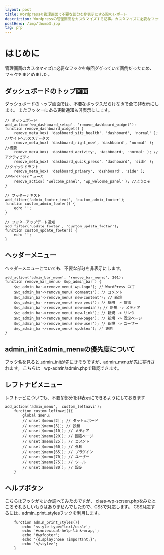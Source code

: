 ```yaml
---
layout: post
title: Wordpressの管理画面で不要な部分を非表示にする際のレポート
description: Wordpressの管理画面をカスタマイズする記事。カスタマイズに必要なフックを調査してレポートしました。
postHero: /img/thumb3.jpg
tag: php
---
```


# はじめに
管理画面のカスタマイズに必要なフックを毎回ググっていて面倒だったため、
フックをまとめました。

## ダッシュボードのトップ画面　
ダッシュボードのトップ画面では、不要なボックスだらけなので全て非表示にします。
またフッターにある更新通知も非表示にします。


```
// ダッシュボード
add_action('wp_dashboard_setup', 'remove_dashboard_widget');
function remove_dashboard_widget() {
    remove_meta_box( 'dashboard_site_health', 'dashboard', 'normal' ); //サイトヘルスステータス
    remove_meta_box( 'dashboard_right_now', 'dashboard', 'normal' ); //概要
    remove_meta_box( 'dashboard_activity', 'dashboard', 'normal' ); //アクティビティ
    remove_meta_box( 'dashboard_quick_press', 'dashboard', 'side' ); //クイックドラフト
    remove_meta_box( 'dashboard_primary', 'dashboard', 'side' ); //WordPressニュース
    remove_action( 'welcome_panel', 'wp_welcome_panel' ); //ようこそ
}

// フッターテキスト
add_filter('admin_footer_text', 'custom_admin_footer');
function custom_admin_footer() {
	echo '';
}

// フッターアップデート通知
add_filter('update_footer', 'custom_update_footer');
function custom_update_footer() {
    echo '';
}
```

## ヘッダーメニュー
ヘッダーメニューについても、不要な部分を非表示にします。

```
add_action('admin_bar_menu', 'remove_bar_menus', 201);
function remove_bar_menus( $wp_admin_bar ) {
    $wp_admin_bar->remove_menu('wp-logo'); // WordPress ロゴ
    $wp_admin_bar->remove_menu('comments'); // コメント
    $wp_admin_bar->remove_menu('new-content'); // 新規
    $wp_admin_bar->remove_menu('new-post'); // 新規 -> 投稿
    $wp_admin_bar->remove_menu('new-media'); // 新規 -> メディア
    $wp_admin_bar->remove_menu('new-link'); // 新規 -> リンク
    $wp_admin_bar->remove_menu('new-page'); // 新規 -> 固定ページ
    $wp_admin_bar->remove_menu('new-user'); // 新規 -> ユーザー
    $wp_admin_bar->remove_menu('updates'); // 更新
}
```

## admin_initとadmin_menuの優先度について

フック名を見ると,admin_initが先にきそうですが、admin_menuが先に実行されます。
こちらは　wp-admin/admin.phpで確認できます。

## レフトナビメニュー
レフトナビについても、不要な部分を非表示にできるようにしておきます

```
add_action('admin_menu', 'custom_leftnavi');
    function custom_leftnavi(){
        global $menu;
        // unset($menu[2]); // ダッシュボード
        // unset($menu[5]); // 投稿
        // unset($menu[10]); // メディア
        // unset($menu[20]); // 固定ページ
        // unset($menu[25]); // コメント
        // unset($menu[60]); // 外観
        // unset($menu[65]); // プラグイン
        // unset($menu[70]); // ユーザー
        // unset($menu[75]); // ツール
        // unset($menu[80]); // 設定
    }
```

## ヘルプボタン
こちらはフックがないか調べてみたのですが、
class-wp-screen.phpをみたところそれらしいものはありませんでしたので、CSSで対応します。
CSS対応するには、admin_print_stylesフックを利用します。

```
    function admin_print_styles(){
        echo '<style type="text/css">';
        echo '#contextual-help-link-wrap,';
        echo '#wpfooter';
        echo '{display:none !important;}';
        echo '</style>';
    }
```
